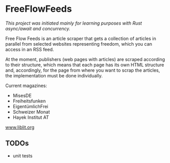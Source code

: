 # FreeFlowFeeds

*This project was initiated mainly for learning purposes with Rust async/await and concurrency.*

Free Flow Feeds is an article scraper that gets a collection of articles in parallel from selected websites
representing freedom, which you can access in an RSS feed.

At the moment, publishers (web pages with articles) are scraped according to their structure,
which means that each page has its own HTML structure and, accordingly, for the page from where
you want to scrap the articles, the implementation must be done individually.

Current magazines:
- MisesDE
- Freiheitsfunken
- EigentümlichFrei
- Schweizer Monat
- Hayek Institut AT

www.liblit.org

## TODOs 

- unit tests
